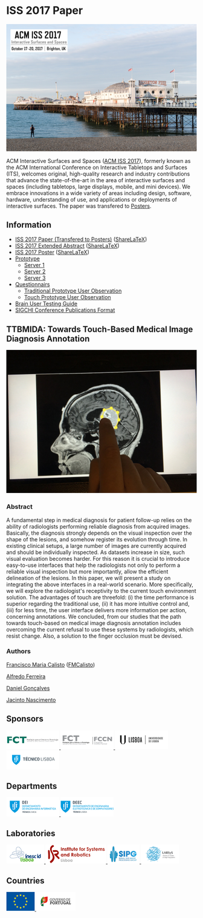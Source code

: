 # ISS 2017 Paper

<img src="assets/iss2017.jpg" />

ACM Interactive Surfaces and Spaces ([ACM ISS 2017](https://iss2017.acm.org/)), formerly known as  the ACM International Conference on Interactive Tabletops and  Surfaces (ITS), welcomes original, high-quality research and industry  contributions that advance the state-of-the-art in the area of  interactive surfaces and spaces (including tabletops, large displays,  mobile, and mini devices). We embrace innovations in a wide variety of  areas including design, software, hardware, understanding of use, and  applications or deployments of interactive surfaces. The paper was transfered to [Posters](https://github.com/MIMBCD-UI/iss-2017-poster).

## Information

* [ISS 2017 Paper (Transfered to Posters)](https://github.com/MIMBCD-UI/iss-2017-paper) ([ShareLaTeX](https://www.sharelatex.com/project/593e6a22fd72fb464c1ec64d))
* [ISS 2017 Extended Abstract](https://github.com/MIMBCD-UI/iss-2017-poster/tree/master/src/extended-abstract) ([ShareLaTeX](https://www.sharelatex.com/project/59945aa2999c5e65ddf8099e))
* [ISS 2017 Poster](https://github.com/MIMBCD-UI/iss-2017-poster/tree/master/src/poster) ([ShareLaTeX](https://www.sharelatex.com/project/5994c40217353839f0ed39e6))
* [Prototype](http://ec2-52-14-244-33.us-east-2.compute.amazonaws.com/)
   * [Server 1](https://github.com/MIMBCD-UI/server-1)
   * [Server 2](https://github.com/MIMBCD-UI/server-2)
   * [Server 3](https://github.com/MIMBCD-UI/server-3)
* [Questionnairs](https://github.com/MIMBCD-UI/questionnaires)
   * [Traditional Prototype User Observation](https://github.com/MIMBCD-UI/questionnaires/tree/master/src/script_2)
   * [Touch Prototype User Observation](https://github.com/MIMBCD-UI/questionnaires/tree/master/src/script_3)
* [Brain User Testing Guide](https://github.com/MIMBCD-UI/testing-guide-brain)
* [SIGCHI Conference Publications Format](http://www.sigchi.org/publications/chipubform)

## TTBMIDA: Towards Touch-Based Medical Image Diagnosis Annotation

<img src="assets/header_2.jpg" />

### Abstract

A fundamental step in medical diagnosis for patient follow-up relies on the ability of radiologists performing reliable diagnosis from acquired images. Basically, the diagnosis strongly depends on the visual inspection over the shape of the lesions, and somehow register its evolution through time. In existing clinical setups, a large number of images are currently acquired and should be individually inspected. As datasets increase in size, such visual evaluation becomes harder. For this reason it is crucial to introduce easy-to-use interfaces that help the radiologists not only to perform a reliable visual inspection but more importantly, allow the efficient delineation of the lesions. In this paper, we will present a study on integrating the above interfaces in a real-world scenario. More specifically, we will explore the radiologist's receptivity to the current touch environment solution. The advantages of touch are threefold: (i) the time performance is superior regarding the traditional use, (ii) it has more intuitive control and, (iii) for less time, the user interface delivers more information per action, concerning annotations. We concluded, from our studies that the path towards touch-based on medical image diagnosis annotation includes overcoming the current refusal to use these systems by radiologists, which resist change.  Also, a solution to the finger occlusion must be devised.

### Authors

[Francisco Maria Calisto](http://franciscocalisto.me/) ([FMCalisto](https://github.com/FMCalisto))

[Alfredo Ferreira](http://web.ist.utl.pt/alfredo.ferreira/)

[Daniel Gonçalves](http://web.ist.utl.pt/~daniel.j.goncalves/)

[Jacinto Nascimento](http://users.isr.ist.utl.pt/~jan/)

## Sponsors

<span class="image">
  <a href="http://www.fct.pt/" title="FCT" target="_blank">
    <img src="https://github.com/MIMBCD-UI/meta/blob/master/brands/fct_footer.png" alt="fct" />
  </a>
</span>
<span class="image">
  <a href="https://www.fccn.pt/en/" title="FCCN" target="_blank">
    <img src="https://github.com/MIMBCD-UI/meta/blob/master/brands/fccn_footer.png" alt="fccn" />
  </a>
</span>
<span class="image">
  <a href="https://www.ulisboa.pt/en/" title="ULisboa" target="_blank">
    <img src="https://github.com/MIMBCD-UI/meta/blob/master/brands/ulisboa_footer.png" alt="ulisboa" />
  </a>
</span>
<span class="image">
  <a href="http://tecnico.ulisboa.pt/" title="IST" target="_blank">
    <img src="https://github.com/MIMBCD-UI/meta/blob/master/brands/ist_c_rgb_pos_footer.png" alt="ist" />
  </a>
</span>

## Departments

<span class="image">
  <a href="http://dei.tecnico.ulisboa.pt" title="DEI" target="_blank">
    <img src="https://github.com/MIMBCD-UI/meta/blob/master/brands/dei_footer.png" alt="dei" />
  </a>
</span>
<span class="image">
  <a href="http://deec.tecnico.ulisboa.pt" title="DEEC" target="_blank">
    <img src="https://github.com/MIMBCD-UI/meta/blob/master/brands/deec_footer.png" alt="dei" />
  </a>
</span>

## Laboratories

<span class="image">
  <a href="http://www.inesc-id.pt/" title="INESC-ID" target="_blank">
    <img src="https://github.com/MIMBCD-UI/meta/blob/master/brands/inesc-id_footer.png" alt="inesc-id" />
  </a>
</span>
<span class="image">
  <a href="http://welcome.isr.tecnico.ulisboa.pt/" title="ISR" target="_blank">
    <img src="https://github.com/MIMBCD-UI/meta/blob/master/brands/isr-lisboa_footer.png" alt="isr" />
  </a>
</span>
<span class="image">
  <a href="http://welcome.isr.tecnico.ulisboa.pt/projects_cat/sipg/" title="SIGP" target="_blank">
    <img src="https://github.com/MIMBCD-UI/meta/blob/master/brands/sigp_footer.png" alt="sigp"/>
  </a>
</span>
<span class="image">
  <a href="http://larsys.pt/" title="LARSys" target="_blank">
    <img src="https://github.com/MIMBCD-UI/meta/blob/master/brands/larsys_footer.png" alt="larsys"/>
  </a>
</span>

## Countries

<span class="image">
  <a href="https://europa.eu/" title="EU" target="_blank">
    <img src="https://github.com/MIMBCD-UI/meta/blob/master/brands/eu_footer.png" alt="eu" />
  </a>
</span>
<span class="image">
  <a href="https://www.portugal.gov.pt/" title="Portugal" target="_blank">
    <img src="https://github.com/MIMBCD-UI/meta/blob/master/brands/pt_footer.png" alt="pt"/>
  </a>
</span>
